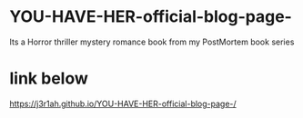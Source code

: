 # YOU-HAVE-HER-official-blog-page-
Its a Horror thriller mystery romance book from my PostMortem book series 

# link below

https://j3r1ah.github.io/YOU-HAVE-HER-official-blog-page-/
